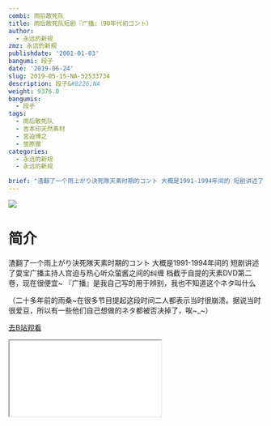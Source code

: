 ```yaml
---
combi: 雨后敢死队
title: 雨后敢死队短剧『广播』（90年代初コント）
author:
  - 永远的新规
zmz: 永远的新规
publishdate: '2001-01-03'
bangumi: 段子
date: '2019-06-24'
slug: 2019-05-15-NA-52533734
description: 段子&#8226;NA
weight: 9376.0
bangumis:
  - 段子
tags:
  - 雨后敢死队
  - 吉本印天然素材
  - 宮迫博之
  - 蛍原徹
categories:
  - 永远的新规
  - 永远的新规

brief: "渣翻了一个雨上がり決死隊天素时期的コント 大概是1991-1994年间的 短剧讲述了耍宝广播主持人宫迫与热心听众萤酱之间的纠缠 档截于自提的天素DVD第二卷，现在很便宜~ 『广播』是我自己写的用于辨别，我也不知道这个ネタ叫什么 （二十多年前的雨桑~在很多节目提起这段时间二人都表示当时很崩溃。据说当时很爱豆，所以有一些他们自己想做的ネタ都被否决掉了，唉~_~）"
---
```

![](https://raw.githubusercontent.com/tcgriffith/owaraisite/master/static/tmpimg/0fd955b4eaa41a164f023389d706b663aca195ce.jpg.480.jpg)
# 简介  
渣翻了一个雨上がり決死隊天素时期的コント
大概是1991-1994年间的
短剧讲述了耍宝广播主持人宫迫与热心听众萤酱之间的纠缠
档截于自提的天素DVD第二卷，现在很便宜~
『广播』是我自己写的用于辨别，我也不知道这个ネタ叫什么

（二十多年前的雨桑~在很多节目提起这段时间二人都表示当时很崩溃。据说当时很爱豆，所以有一些他们自己想做的ネタ都被否决掉了，唉~_~）  

[去B站观看](https://www.bilibili.com/video/av52533734/)
<div class ="resp-container"><iframe class="testiframe" src="//player.bilibili.com/player.html?aid=52533734"", scrolling="no", allowfullscreen="true" > </iframe></div> 
